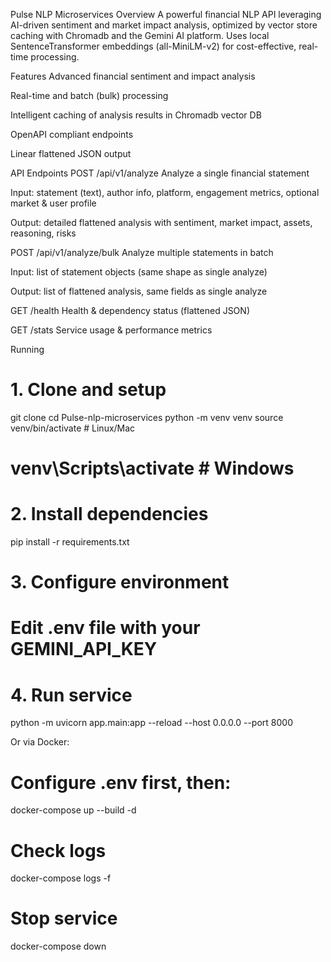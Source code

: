 Pulse NLP Microservices
Overview
A powerful financial NLP API leveraging AI-driven sentiment and market impact analysis, optimized by vector store caching with Chromadb and the Gemini AI platform. Uses local SentenceTransformer embeddings (all-MiniLM-v2) for cost-effective, real-time processing.

Features
Advanced financial sentiment and impact analysis

Real-time and batch (bulk) processing

Intelligent caching of analysis results in Chromadb vector DB

OpenAPI compliant endpoints

Linear flattened JSON output

API Endpoints
POST /api/v1/analyze
Analyze a single financial statement

Input: statement (text), author info, platform, engagement metrics, optional market & user profile

Output: detailed flattened analysis with sentiment, market impact, assets, reasoning, risks

POST /api/v1/analyze/bulk
Analyze multiple statements in batch

Input: list of statement objects (same shape as single analyze)

Output: list of flattened analysis, same fields as single analyze

GET /health
Health & dependency status (flattened JSON)

GET /stats
Service usage & performance metrics

Running

# 1. Clone and setup
git clone <your-repo>
cd Pulse-nlp-microservices
python -m venv venv
source venv/bin/activate  # Linux/Mac
# venv\Scripts\activate   # Windows

# 2. Install dependencies  
pip install -r requirements.txt

# 3. Configure environment
# Edit .env file with your GEMINI_API_KEY

# 4. Run service
python -m uvicorn app.main:app --reload --host 0.0.0.0 --port 8000


Or via Docker:

# Configure .env first, then:
docker-compose up --build -d

# Check logs
docker-compose logs -f

# Stop service
docker-compose down
